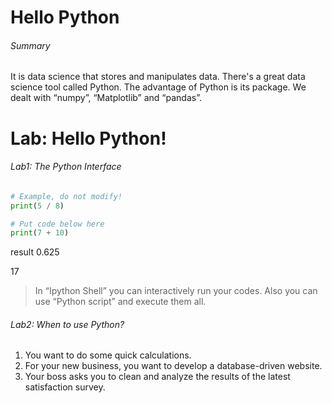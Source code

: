 # Hello Python
###### Summary
It is data science that stores and manipulates data. 
There's a great data science tool called Python. 
The advantage of Python is its package. 
We dealt with “numpy”, “Matplotlib” and “pandas”.

# Lab: Hello Python!

###### Lab1: The Python Interface
```python
# Example, do not modify!
print(5 / 8)

# Put code below here
print(7 + 10)
```
result
0.625

17
> In “Ipython Shell” you can interactively run your codes. Also you can use “Python script” and execute them all.


###### Lab2: When to use Python?
1. You want to do some quick calculations.
2. For your new business, you want to develop a database-driven website.
3. Your boss asks you to clean and analyze the results of the latest satisfaction survey.

###### 
